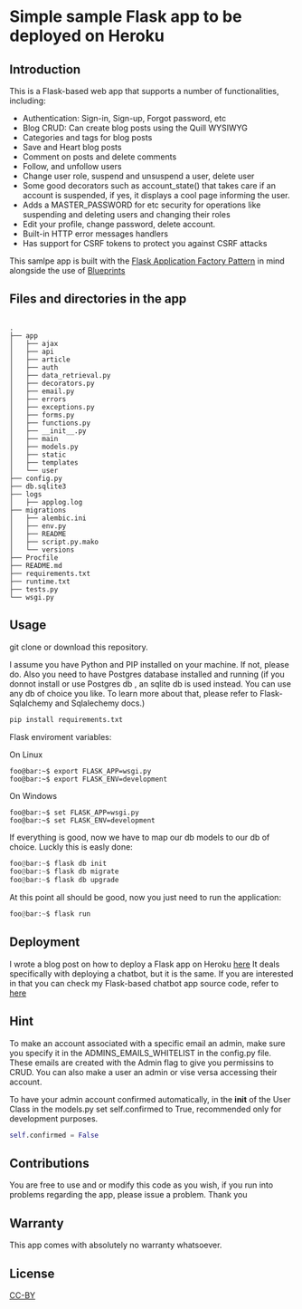 # Simple sample Flask app to be deployed on Heroku

## Introduction
This is a Flask-based web app that supports a number of functionalities, including:
+ Authentication: Sign-in, Sign-up, Forgot password, etc
+ Blog CRUD: Can create blog posts using the Quill WYSIWYG
+ Categories and tags for blog posts
+ Save and Heart blog posts
+ Comment on posts and delete comments
+ Follow, and unfollow users
+ Change user role, suspend and unsuspend a user, delete user
+ Some good decorators such as account_state() that takes care if an account is suspended, if yes, it displays a cool page informing the user.
+ Adds a MASTER_PASSWORD for etc security for operations like suspending and deleting users and changing their roles
+ Edit your profile, change password, delete account.
+ Built-in HTTP error messages handlers
+ Has support for CSRF tokens to protect you against CSRF attacks

This samlpe app is built with the [Flask Application Factory Pattern](https://flask.palletsprojects.com/en/1.1.x/patterns/appfactories/) in mind alongside the use of [Blueprints](https://flask.palletsprojects.com/en/1.1.x/blueprints/#blueprints)

## Files and directories in the app

```console

.
├── app
│   ├── ajax
│   ├── api
│   ├── article
│   ├── auth
│   ├── data_retrieval.py
│   ├── decorators.py
│   ├── email.py
│   ├── errors
│   ├── exceptions.py
│   ├── forms.py
│   ├── functions.py
│   ├── __init__.py
│   ├── main
│   ├── models.py
│   ├── static
│   ├── templates
│   └── user
├── config.py
├── db.sqlite3
├── logs
│   ├── applog.log
├── migrations
│   ├── alembic.ini
│   ├── env.py
│   ├── README
│   ├── script.py.mako
│   └── versions
├── Procfile
├── README.md
├── requirements.txt
├── runtime.txt
├── tests.py
└── wsgi.py
```


## Usage

git clone or download this repository.

I assume you have Python and PIP installed on your machine. If not, please do.
Also you need to have Postgres database installed and running (if you donnot install or use Postgres db
, an sqlite db is used instead. You can use any db of choice you like. To learn more about that, please refer to Flask-Sqlalchemy and Sqlalechemy docs.)

```python
pip install requirements.txt
```

Flask enviroment variables:

On Linux
```console
foo@bar:~$ export FLASK_APP=wsgi.py
foo@bar:~$ export FLASK_ENV=development
```

On Windows
```console
foo@bar:~$ set FLASK_APP=wsgi.py
foo@bar:~$ set FLASK_ENV=development
```

If everything is good, now we have to map our db models to our db of choice. Luckly this is easly done:

```python
foo@bar:~$ flask db init
foo@bar:~$ flask db migrate
foo@bar:~$ flask db upgrade
```
At this point all should be good, now you just need to run the application:

```python
foo@bar:~$ flask run
```

## Deployment

I wrote a blog post on how to deploy a Flask app on Heroku [here](https://langcodex.herokuapp.com/posts/34) It deals specifically with deploying a chatbot, but it is the same. If you are interested in that you can check my Flask-based chatbot app source code, refer to [here](https://github.com/MurphyAdam/langandcode)

## Hint
To make an account associated with a specific email an admin, make sure you specify it in the ADMINS_EMAILS_WHITELIST in the config.py file. These emails are created with the Admin flag to give you permissins to CRUD. You can also make a user an admin or vise versa accessing their account.

To have your admin account confirmed automatically, in the __init__ of the User Class in the models.py 
set self.confirmed to True, recommended only for development purposes.
```python
self.confirmed = False
```

## Contributions
You are free to use and or modify this code as you wish, if you run into problems regarding the app, please issue a problem. Thank you

## Warranty
This app comes with absolutely no warranty whatsoever.

## License
[CC-BY](https://creativecommons.org/licenses/by/3.0/)
